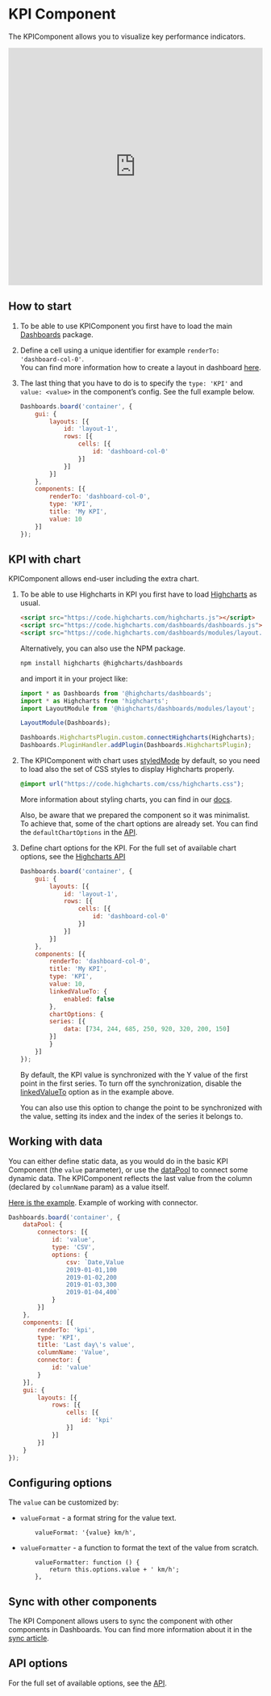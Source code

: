 KPI Component
===

The KPIComponent allows you to visualize key performance indicators.

<iframe style="width: 100%; height: 470px; border: none;" src=https://www.highcharts.com/samples/embed/dashboards/components/component-kpi allow="fullscreen"></iframe>

## How to start
1. To be able to use KPIComponent you first have to load the main [Dashboards](https://code.highcharts.com/dashboards/dashboards.js) package.

2. Define a cell using a unique identifier for example `renderTo: 'dashboard-col-0'`.  
You can find more information how to create a layout in dashboard [here](https://www.highcharts.com/docs/dashboards/your-first-dashboard).

3. The last thing that you have to do is to specify the `type: 'KPI'` and `value: <value>` in the component’s config. See the full example below.

    ```js
    Dashboards.board('container', {
        gui: {
            layouts: [{
                id: 'layout-1',
                rows: [{
                    cells: [{
                        id: 'dashboard-col-0'
                    }]
                }]
            }]
        },
        components: [{
            renderTo: 'dashboard-col-0',
            type: 'KPI',
            title: 'My KPI',
            value: 10
        }]
    });
    ```

## KPI with chart
KPIComponent allows end-user including the extra chart.

1. To be able to use Highcharts in KPI you first have to load [Highcharts](https://code.highcharts.com/highcharts.js) as usual.

    ```html
    <script src="https://code.highcharts.com/highcharts.js"></script>
    <script src="https://code.highcharts.com/dashboards/dashboards.js"></script>
    <script src="https://code.highcharts.com/dashboards/modules/layout.js"></script>
    ```

    Alternatively, you can also use the NPM package.

    ```bash
    npm install highcharts @highcharts/dashboards
    ```

    and import it in your project like:
    ```js
    import * as Dashboards from '@highcharts/dashboards';
    import * as Highcharts from 'highcharts';
    import LayoutModule from '@highcharts/dashboards/modules/layout';

    LayoutModule(Dashboards);

    Dashboards.HighchartsPlugin.custom.connectHighcharts(Highcharts);
    Dashboards.PluginHandler.addPlugin(Dashboards.HighchartsPlugin);
    ```

2. The KPIComponent with chart uses [styledMode](https://api.highcharts.com/highcharts/chart.styledMode) by default, so you need to load also the set of CSS styles to display Highcharts properly.
    ```css
    @import url("https://code.highcharts.com/css/highcharts.css");
    ```
    More information about styling charts, you can find in our [docs](https://www.highcharts.com/docs/chart-design-and-style/style-by-css).

    Also, be aware that we prepared the component so it was minimalist.  
    To achieve that, some of the chart options are already set. You can find the `defaultChartOptions` in the [API](https://api.highcharts.com/dashboards/#classes/Dashboards_Components_KPIComponent_KPIComponent.KPIComponent-1#defaultChartOptions).

3. Define chart options for the KPI.
For the full set of available chart options, see the [Highcharts API](https://api.highcharts.com/highcharts/)

    ```js
    Dashboards.board('container', {
        gui: {
            layouts: [{
                id: 'layout-1',
                rows: [{
                    cells: [{
                        id: 'dashboard-col-0'
                    }]
                }]
            }]
        },
        components: [{
            renderTo: 'dashboard-col-0',
            title: 'My KPI',
            type: 'KPI',
            value: 10,
            linkedValueTo: {
                enabled: false
            },
            chartOptions: {
            series: [{
                data: [734, 244, 685, 250, 920, 320, 200, 150]
            }]
            }
        }]
    });
    ```

    By default, the KPI value is synchronized with the Y value of the first point in the first series. To turn off the synchronization, disable the [linkedValueTo](https://api.highcharts.com/dashboards/#interfaces/Dashboards_Components_KPIComponent_KPIComponentOptions.Options#linkedValueTo) option as in the example above.

    You can also use this option to change the point to be synchronized with the value, setting its index and the index of the series it belongs to.

## Working with data
You can either define static data, as you would do in the basic KPI Component (the `value` parameter), or use the [dataPool](https://www.highcharts.com/docs/dashboards/data-handling) to connect some dynamic data. The KPIComponent reflects the last value from the column (declared by `columnName` param) as a value itself.

[Here is the example](https://www.highcharts.com/samples/embed/dashboards/components/kpi-with-connector).
Example of working with connector.
```js
Dashboards.board('container', {
    dataPool: {
        connectors: [{
            id: 'value',
            type: 'CSV',
            options: {
                csv: `Date,Value
                2019-01-01,100
                2019-01-02,200
                2019-01-03,300
                2019-01-04,400`
            }
        }]
    },
    components: [{
        renderTo: 'kpi',
        type: 'KPI',
        title: 'Last day\'s value',
        columnName: 'Value',
        connector: {
            id: 'value'
        }
    }],
    gui: {
        layouts: [{
            rows: [{
                cells: [{
                    id: 'kpi'
                }]
            }]
        }]
    }
});
```

## Configuring options
The `value` can be customized by:
- `valueFormat` - a format string for the value text.
    ```
        valueFormat: '{value} km/h',
    ```
- `valueFormatter` - a function to format the text of the value from scratch.
    ```
        valueFormatter: function () {
            return this.options.value + ' km/h';
        },
    ```

## Sync with other components
The KPI Component allows users to sync the component with other components in Dashboards. You can find more information about it in the [sync article](https://www.highcharts.com/docs/dashboards/synchronize-components).

## API options
For the full set of available options, see the [API](https://api.highcharts.com/dashboards/#interfaces/Dashboards_Components_KPIComponent_KPIComponentOptions.Options).



